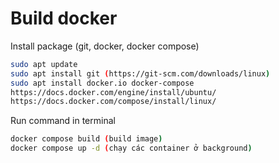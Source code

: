 # Build docker

Install package (git, docker, docker compose)

```bash
sudo apt update
sudo apt install git (https://git-scm.com/downloads/linux)
sudo apt install docker.io docker-compose
https://docs.docker.com/engine/install/ubuntu/
https://docs.docker.com/compose/install/linux/
```

Run command in terminal

```bash
docker compose build (build image)
docker compose up -d (chạy các container ở background)
```
